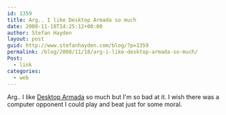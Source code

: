 ```yaml
---
id: 1359
title: Arg.. I like Desktop Armada so much
date: 2008-11-18T14:25:12+00:00
author: Stefan Hayden
layout: post
guid: http://www.stefanhayden.com/blog/?p=1359
permalink: /blog/2008/11/18/arg-i-like-desktop-armada-so-much/
Post:
  - link
categories:
  - web
---
```

Arg.. I like <a href="http://www.casualcollective.com/games/Desktop_Armada">Desktop Armada</a> so much but I'm so bad at it. I wish there was a computer opponent I could play and beat just for some moral.
